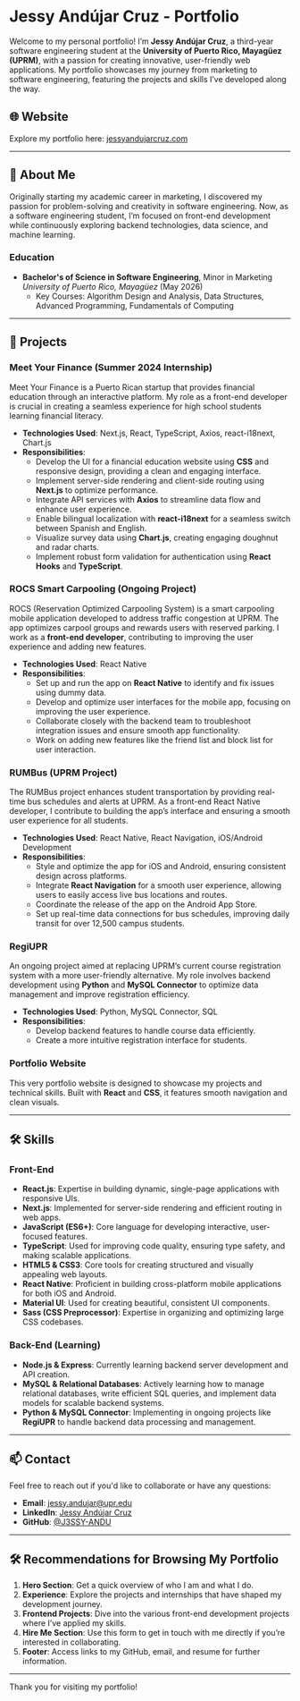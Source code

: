 # Jessy Andújar Cruz - Portfolio

Welcome to my personal portfolio! I’m **Jessy Andújar Cruz**, a third-year software engineering student at the **University of Puerto Rico, Mayagüez (UPRM)**, with a passion for creating innovative, user-friendly web applications. My portfolio showcases my journey from marketing to software engineering, featuring the projects and skills I’ve developed along the way.

## 🌐 Website

Explore my portfolio here: [jessyandujarcruz.com](https://www.jessyandujarcruz.com)

---

## 🚀 About Me

Originally starting my academic career in marketing, I discovered my passion for problem-solving and creativity in software engineering. Now, as a software engineering student, I’m focused on front-end development while continuously exploring backend technologies, data science, and machine learning.

### Education

- **Bachelor's of Science in Software Engineering**, Minor in Marketing  
  _University of Puerto Rico, Mayagüez_ (May 2026)
  - Key Courses: Algorithm Design and Analysis, Data Structures, Advanced Programming, Fundamentals of Computing

---

## 🌟 Projects

### **Meet Your Finance** (Summer 2024 Internship)

Meet Your Finance is a Puerto Rican startup that provides financial education through an interactive platform. My role as a front-end developer is crucial in creating a seamless experience for high school students learning financial literacy.

- **Technologies Used**: Next.js, React, TypeScript, Axios, react-i18next, Chart.js
- **Responsibilities**:
  - Develop the UI for a financial education website using **CSS** and responsive design, providing a clean and engaging interface.
  - Implement server-side rendering and client-side routing using **Next.js** to optimize performance.
  - Integrate API services with **Axios** to streamline data flow and enhance user experience.
  - Enable bilingual localization with **react-i18next** for a seamless switch between Spanish and English.
  - Visualize survey data using **Chart.js**, creating engaging doughnut and radar charts.
  - Implement robust form validation for authentication using **React Hooks** and **TypeScript**.

### **ROCS Smart Carpooling** (Ongoing Project)

ROCS (Reservation Optimized Carpooling System) is a smart carpooling mobile application developed to address traffic congestion at UPRM. The app optimizes carpool groups and rewards users with reserved parking. I work as a **front-end developer**, contributing to improving the user experience and adding new features.

- **Technologies Used**: React Native
- **Responsibilities**:
  - Set up and run the app on **React Native** to identify and fix issues using dummy data.
  - Develop and optimize user interfaces for the mobile app, focusing on improving the user experience.
  - Collaborate closely with the backend team to troubleshoot integration issues and ensure smooth app functionality.
  - Work on adding new features like the friend list and block list for user interaction.

### **RUMBus** (UPRM Project)

The RUMBus project enhances student transportation by providing real-time bus schedules and alerts at UPRM. As a front-end React Native developer, I contribute to building the app’s interface and ensuring a smooth user experience for all students.

- **Technologies Used**: React Native, React Navigation, iOS/Android Development
- **Responsibilities**:
  - Style and optimize the app for iOS and Android, ensuring consistent design across platforms.
  - Integrate **React Navigation** for a smooth user experience, allowing users to easily access live bus locations and routes.
  - Coordinate the release of the app on the Android App Store.
  - Set up real-time data connections for bus schedules, improving daily transit for over 12,500 campus students.

### **RegiUPR**

An ongoing project aimed at replacing UPRM’s current course registration system with a more user-friendly alternative. My role involves backend development using **Python** and **MySQL Connector** to optimize data management and improve registration efficiency.

- **Technologies Used**: Python, MySQL Connector, SQL
- **Responsibilities**:
  - Develop backend features to handle course data efficiently.
  - Create a more intuitive registration interface for students.

### **Portfolio Website**

This very portfolio website is designed to showcase my projects and technical skills. Built with **React** and **CSS**, it features smooth navigation and clean visuals.

---

## 🛠 Skills

### Front-End

- **React.js**: Expertise in building dynamic, single-page applications with responsive UIs.
- **Next.js**: Implemented for server-side rendering and efficient routing in web apps.
- **JavaScript (ES6+)**: Core language for developing interactive, user-focused features.
- **TypeScript**: Used for improving code quality, ensuring type safety, and making scalable applications.
- **HTML5 & CSS3**: Core tools for creating structured and visually appealing web layouts.
- **React Native**: Proficient in building cross-platform mobile applications for both iOS and Android.
- **Material UI**: Used for creating beautiful, consistent UI components.
- **Sass (CSS Preprocessor)**: Expertise in organizing and optimizing large CSS codebases.

### Back-End (Learning)

- **Node.js & Express**: Currently learning backend server development and API creation.
- **MySQL & Relational Databases**: Actively learning how to manage relational databases, write efficient SQL queries, and implement data models for scalable backend systems.
- **Python & MySQL Connector**: Implementing in ongoing projects like **RegiUPR** to handle backend data processing and management.

---

## 📫 Contact

Feel free to reach out if you'd like to collaborate or have any questions:

- **Email**: [jessy.andujar@upr.edu](mailto:jessy.andujar@upr.edu)
- **LinkedIn**: [Jessy Andújar Cruz](https://www.linkedin.com/in/jessy-andújar-cruz-a85039243/)
- **GitHub**: [@J3SSY-ANDU](https://github.com/J3SSY-ANDU)

---

## 🛠 Recommendations for Browsing My Portfolio

1. **Hero Section**: Get a quick overview of who I am and what I do.
2. **Experience**: Explore the projects and internships that have shaped my development journey.
3. **Frontend Projects**: Dive into the various front-end development projects where I’ve applied my skills.
4. **Hire Me Section**: Use this form to get in touch with me directly if you’re interested in collaborating.
5. **Footer**: Access links to my GitHub, email, and resume for further information.

---

Thank you for visiting my portfolio!
